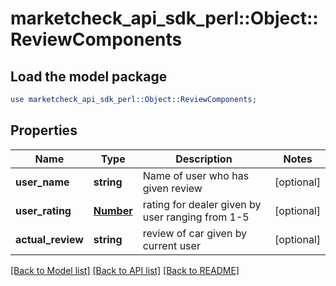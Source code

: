 # marketcheck_api_sdk_perl::Object::ReviewComponents

## Load the model package
```perl
use marketcheck_api_sdk_perl::Object::ReviewComponents;
```

## Properties
Name | Type | Description | Notes
------------ | ------------- | ------------- | -------------
**user_name** | **string** | Name of user who has given review | [optional] 
**user_rating** | [**Number**](Number.md) | rating for dealer given by user ranging from 1-5 | [optional] 
**actual_review** | **string** | review of car given by current user | [optional] 

[[Back to Model list]](../README.md#documentation-for-models) [[Back to API list]](../README.md#documentation-for-api-endpoints) [[Back to README]](../README.md)


